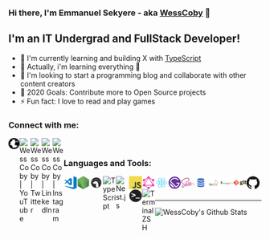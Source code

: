 ### Hi there, I'm Emmanuel Sekyere - aka [WessCoby][website] 👋

## I'm an IT Undergrad and FullStack Developer!
- 🔭 I'm currently learning and building X with [TypeScript][ts]
- 🌱 Actually, i'm learning everything 🤣
- 👯 I'm looking to start a programming blog and collaborate with other content creators
- 🥅 2020 Goals: Contribute more to Open Source projects
- ⚡ Fun fact: I love to read and play games

### Connect with me:

[<img align="left" alt="WessCoby.me" width="22px" src="https://raw.githubusercontent.com/iconic/open-iconic/master/svg/globe.svg" />][website]
[<img align="left" alt="WessCoby | YouTube" width="22px" src="https://cdn.jsdelivr.net/npm/simple-icons@v3/icons/youtube.svg" />][youtube]
[<img align="left" alt="WessCoby | Twitter" width="22px" src="https://cdn.jsdelivr.net/npm/simple-icons@v3/icons/twitter.svg" />][twitter]
[<img align="left" alt="WessCoby | LinkedIn" width="22px" src="https://cdn.jsdelivr.net/npm/simple-icons@v3/icons/linkedin.svg" />][linkedin]
[<img align="left" alt="WessCoby | Instagram" width="22px" src="https://cdn.jsdelivr.net/npm/simple-icons@v3/icons/instagram.svg" />][instagram]

<br />

### Languages and Tools:

[<img align="left" alt="Visual Studio Code" width="26px" src="https://raw.githubusercontent.com/github/explore/80688e429a7d4ef2fca1e82350fe8e3517d3494d/topics/visual-studio-code/visual-studio-code.png" />][vscode]

[<img align="left" alt="Node.js" width="26px" src="https://raw.githubusercontent.com/github/explore/80688e429a7d4ef2fca1e82350fe8e3517d3494d/topics/nodejs/nodejs.png" />][nodejs]

[<img align="left" alt="Deno" width="26px" src="https://raw.githubusercontent.com/github/explore/361e2821e2dea67711cde99c9c40ed357061cf27/topics/deno/deno.png" />][deno]

[<img align="left" alt="TypeScript" width="26px" src="https://avatars3.githubusercontent.com/u/65012741?s=200&v=4" />][ts]

[<img align="left" alt="Nest.js" width="26px" src="https://avatars1.githubusercontent.com/u/28507035?s=200&v=4" />][nestjs]

[<img align="left" alt="JavaScript" width="26px" src="https://raw.githubusercontent.com/github/explore/80688e429a7d4ef2fca1e82350fe8e3517d3494d/topics/javascript/javascript.png" />][js]

[<img align="left" alt="GraphQL" width="26px" src="https://raw.githubusercontent.com/github/explore/80688e429a7d4ef2fca1e82350fe8e3517d3494d/topics/graphql/graphql.png" />][graphql]

[<img align="left" alt="React" width="26px" src="https://raw.githubusercontent.com/github/explore/80688e429a7d4ef2fca1e82350fe8e3517d3494d/topics/react/react.png" />][react]

[<img align="left" alt="Gatsby" width="26px" src="https://raw.githubusercontent.com/github/explore/e94815998e4e0713912fed477a1f346ec04c3da2/topics/gatsby/gatsby.png" />][gatsby]

[<img align="left" alt="Sass" width="26px" src="https://raw.githubusercontent.com/github/explore/80688e429a7d4ef2fca1e82350fe8e3517d3494d/topics/sass/sass.png" />][sass]

[<img align="left" alt="SQL" width="26px" src="https://raw.githubusercontent.com/github/explore/80688e429a7d4ef2fca1e82350fe8e3517d3494d/topics/sql/sql.png" />][sql]

[<img align="left" alt="MySQL" width="26px" src="https://raw.githubusercontent.com/github/explore/80688e429a7d4ef2fca1e82350fe8e3517d3494d/topics/mysql/mysql.png" />][mysql]

[<img align="left" alt="MongoDB" width="26px" src="https://raw.githubusercontent.com/github/explore/80688e429a7d4ef2fca1e82350fe8e3517d3494d/topics/mongodb/mongodb.png" />][mongodb]

[<img align="left" alt="Git" width="26px" src="https://raw.githubusercontent.com/github/explore/80688e429a7d4ef2fca1e82350fe8e3517d3494d/topics/git/git.png" />][git]

[<img align="left" alt="GitHub" width="26px" src="https://raw.githubusercontent.com/github/explore/78df643247d429f6cc873026c0622819ad797942/topics/github/github.png" />][github]

[<img align="left" alt="Terminal ZSH" width="26px" src="https://raw.githubusercontent.com/github/explore/80688e429a7d4ef2fca1e82350fe8e3517d3494d/topics/terminal/terminal.png" />][zsh]

[<img align="left" alt="Terminal ZSH" width="26px" src="https://avatars2.githubusercontent.com/u/12054114?s=200&v=4" />][tmux]

<br />
<br />

---

<img align="left" alt="WessCoby's Github Stats" src="https://github-readme-stats.codestackr.vercel.app/api?username=wesscoby&show_icons=true&hide_border=true" />

[website]: https://wesscoby.me
[twitter]: https://twitter.com/wesscoby
[youtube]: https://www.youtube.com/wesscoby
[instagram]: https://instagram.com/wesscoby
[linkedin]: https://linkedin.com/in/wesscoby

[git]: https://git-scm.com/
[github]: https://github.com
[nodejs]: https://nodejs.dev/
[deno]: https://deno.land/
[vscode]: https://code.visualstudio.com/
[nestjs]: https://nestjs.com/
[gatsby]: https://www.gatsbyjs.org/
[sass]: https://sass-lang.com/
[js]: https://www.javascript.com/
[ts]: https://www.typescriptlang.org/
[tmux]: https://github.com/tmux/tmux/wiki
[react]: https://reactjs.org/
[graphql]: https://graphql.org/
[zsh]: https://ohmyz.sh/
[mongodb]: https://www.mongodb.com/
[sql]: https://www.w3schools.com/sql/
[mysql]: https://www.mysql.com/


